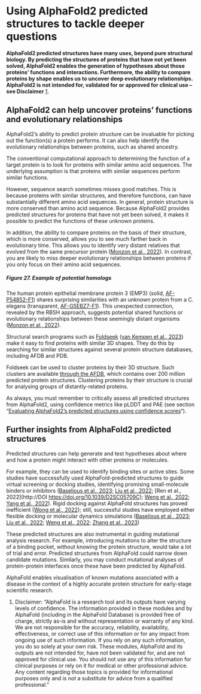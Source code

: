 # Using AlphaFold2 predicted structures to tackle deeper questions

**AlphaFold2 predicted structures have many uses, beyond pure structural biology. By predicting the structures of proteins that have not yet been solved, AlphaFold2 enables the generation of hypotheses about those proteins’ functions and interactions. Furthermore, the ability to compare proteins by shape enables us to uncover deep evolutionary relationships. AlphaFold2 is not intended for, validated for or approved for clinical use – see Disclaimer** [1](https://www.ebi.ac.uk/training/online/courses/alphafold/advanced-modeling-and-applications-of-predicted-protein-structures/using-alphafold-predicted-structures-to-tackle-deeper-questions/#:~:text=1.%20Disclaimer%3A%20%E2%80%9CAlphaFold,a%20qualified%20professional.%E2%80%9D).

## **AlphaFold2 can help uncover proteins’ functions and evolutionary relationships**

AlphaFold2’s ability to predict protein structure can be invaluable for picking out the function(s) a protein performs. It can also help identify the evolutionary relationships between proteins, such as shared ancestry.

The conventional computational approach to determining the function of a target protein is to look for proteins with similar amino acid sequences. The underlying assumption is that proteins with similar sequences perform similar functions.

However, sequence search sometimes misses good matches. This is because proteins with similar structures, and therefore functions, can have substantially different amino acid sequences. In general, protein structure is more conserved than amino acid sequence. Because AlphaFold2 provides predicted structures for proteins that have not yet been solved, it makes it possible to predict the functions of these unknown proteins.

In addition, the ability to compare proteins on the basis of their structure, which is more conserved, allows you to see much farther back in evolutionary time. This allows you to identify very distant relatives that evolved from the same precursor protein ([Monzon et al., 2022](https://doi.org/10.1093/bioadv/vbac072)). In contrast, you are likely to miss deeper evolutionary relationships between proteins if you only focus on their amino acid sequences.












##### Figure 27. Example of potential homologs

The human protein epithelial membrane protein 3 (EMP3) (solid, [AF-P54852-F1](https://alphafold.ebi.ac.uk/entry/P54852)) shares surprising similarities with an unknown protein from a C. elegans (transparent, [AF-G5EBZ7-F1](https://alphafold.ebi.ac.uk/entry/G5EBZ7)). This unexpected connection, revealed by the RBSH approach, suggests potential shared functions or evolutionary relationships between these seemingly distant organisms ([Monzon et al., 2022](https://doi.org/10.1093/bioadv/vbac072)).

Structural search programs such as [Foldseek](https://search.foldseek.com/search) ([van Kempen et al., 2023](https://doi.org/10.1038/s41587-023-01773-0)) make it easy to find proteins with similar 3D shapes. They do this by searching for similar structures against several protein structure databases, including AFDB and PDB.

Foldseek can be used to cluster proteins by their 3D structure. Such clusters are available [through the AFDB](https://alphafold.ebi.ac.uk/entry/Q5VSL9#:~:text=Structure%20similarity%20cluster), which contains over 200 million predicted protein structures. Clustering proteins by their structure is crucial for analysing groups of distantly-related proteins.

As always, you must remember to critically assess all predicted structures from AlphaFold2, using confidence metrics like pLDDT and PAE (see section “[Evaluating AlphaFold2’s predicted structures using confidence scores](https://www.ebi.ac.uk/training/online/courses/alphafold/inputs-and-outputs/evaluating-alphafolds-predicted-structures-using-confidence-scores/)“).

## **Further insights from AlphaFold2 predicted structures**

Predicted structures can help generate and test hypotheses about where and how a protein might interact with other proteins or molecules.

For example, they can be used to identify binding sites or active sites. Some studies have successfully used AlphaFold-predicted structures to guide virtual screening or docking studies, identifying promising small-molecule binders or inhibitors ([Baselious et al., 2023](https://doi.org/10.1016/j.compbiomed.2023.107700); [Liu et al., 2022](https://doi.org/10.1093/bib/bbac365); [Ren et al., 2022](http://DOI	https://doi.org/10.1039/D2SC05709C); [Weng et al., 2022](https://doi.org/10.1155/2022/4629392); [Yang et al., 2022](https://doi.org/10.34133/2022/9781758)). Rigid docking against AlphaFold structures has proved inefficient ([Wong et al., 2022](https://doi.org/10.15252/msb.202211081)); still, successful studies have employed either flexible docking or molecular dynamics simulations ([Baselious et al., 2023](https://doi.org/10.1016/j.compbiomed.2023.107700); [Liu et al., 2022](https://doi.org/10.1093/bib/bbac365); [Weng et al., 2022](https://doi.org/10.1155/2022/4629392); [Zhang et al., 2023](https://doi.org/10.1021/acs.jcim.2c01219))

These predicted structures are also instrumental in guiding mutational analysis research. For example, introducing mutations to alter the structure of a binding pocket, without knowing the protein structure, would take a lot of trial and error. Predicted structures from AlphaFold could narrow down candidate mutations. Similarly, you may conduct mutational analyses of protein-protein interfaces once these have been predicted by AlphaFold.

AlphaFold enables visualisation of known mutations associated with a disease in the context of a highly accurate protein structure for early-stage scientific research.

1. Disclaimer: “AlphaFold is a research tool and its outputs have varying levels of confidence. The information provided in these modules and by AlphaFold (including in the AlphaFold Database) is provided free of charge, strictly as-is and without representation or warranty of any kind. We are not responsible for the accuracy, reliability, availability, effectiveness, or correct use of this information or for any impact from ongoing use of such information. If you rely on any such information, you do so solely at your own risk. These modules, AlphaFold and its outputs are not intended for, have not been validated for, and are not approved for clinical use. You should not use any of this information for clinical purposes or rely on it for medical or other professional advice. Any content regarding those topics is provided for informational purposes only and is not a substitute for advice from a qualified professional.”